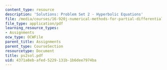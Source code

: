 ```yaml
---
content_type: resource
description: 'Solutions: Problem Set 2 - Hyperbolic Equations'
file: /media/courses/16-920j-numerical-methods-for-partial-differential-equations-sma-5212-spring-2003/4371a8ebafed5229131b1b6dee7974ba_ps2sol.pdf
file_type: application/pdf
learning_resource_types:
- Assignments
ocw_type: OCWFile
parent_title: Assignments
parent_type: CourseSection
resourcetype: Document
title: ps2sol.pdf
uid: 4371a8eb-afed-5229-131b-1b6dee7974ba
---
```

